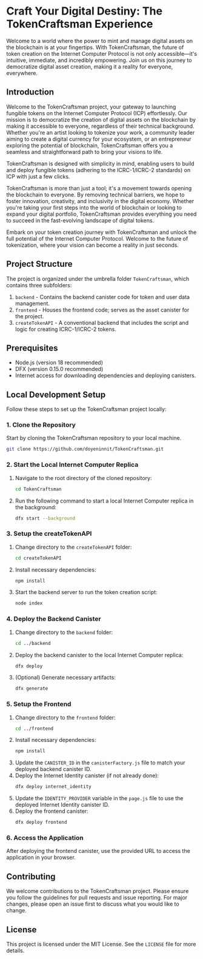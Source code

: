 
# Craft Your Digital Destiny: The TokenCraftsman Experience

Welcome to a world where the power to mint and manage digital assets on the blockchain is at your fingertips. With TokenCraftsman, the future of token creation on the Internet Computer Protocol is not only accessible—it's intuitive, immediate, and incredibly empowering. Join us on this journey to democratize digital asset creation, making it a reality for everyone, everywhere.

## Introduction

Welcome to the TokenCraftsman project, your gateway to launching fungible tokens on the Internet Computer Protocol (ICP) effortlessly. Our mission is to democratize the creation of digital assets on the blockchain by making it accessible to everyone, regardless of their technical background. Whether you're an artist looking to tokenize your work, a community leader aiming to create a digital currency for your ecosystem, or an entrepreneur exploring the potential of blockchain, TokenCraftsman offers you a seamless and straightforward path to bring your visions to life.

TokenCraftsman is designed with simplicity in mind, enabling users to build and deploy fungible tokens (adhering to the ICRC-1/ICRC-2 standards) on ICP with just a few clicks. 

TokenCraftsman is more than just a tool; it's a movement towards opening the blockchain to everyone. By removing technical barriers, we hope to foster innovation, creativity, and inclusivity in the digital economy. Whether you're taking your first steps into the world of blockchain or looking to expand your digital portfolio, TokenCraftsman provides everything you need to succeed in the fast-evolving landscape of digital tokens.

Embark on your token creation journey with TokenCraftsman and unlock the full potential of the Internet Computer Protocol. Welcome to the future of tokenization, where your vision can become a reality in just seconds.

## Project Structure

The project is organized under the umbrella folder `TokenCraftsman`, which contains three subfolders:

1. `backend` - Contains the backend canister code for token and user data management.
2. `frontend` - Houses the frontend code; serves as the asset canister for the project.
3. `createTokenAPI` - A conventional backend that includes the script and logic for creating ICRC-1/ICRC-2 tokens.

## Prerequisites

- Node.js (version 18 recommended)
- DFX (version 0.15.0 recommended)
- Internet access for downloading dependencies and deploying canisters.

## Local Development Setup

Follow these steps to set up the TokenCraftsman project locally:

### 1. Clone the Repository

Start by cloning the TokenCraftsman repository to your local machine.
 ```sh
git clone https://github.com/doyeninnit/TokenCraftsman.git
   ```
### 2. Start the Local Internet Computer Replica

1. Navigate to the root directory of the cloned repository:
   ```sh
   cd TokenCraftsman
   ```
2. Run the following command to start a local Internet Computer replica in the background:
   ```sh
   dfx start --background
   ```

### 3. Setup the createTokenAPI

1. Change directory to the `createTokenAPI` folder:
   ```sh
   cd createTokenAPI
   ```
2. Install necessary dependencies:
   ```sh
   npm install
   ```
3. Start the backend server to run the token creation script:
   ```sh
   node index
   ```

### 4. Deploy the Backend Canister

1. Change directory to the `backend` folder:
   ```sh
   cd ../backend
   ```
2. Deploy the backend canister to the local Internet Computer replica:
   ```sh
   dfx deploy
   ```
3. (Optional) Generate necessary artifacts:
   ```sh
   dfx generate
   ```

### 5. Setup the Frontend

1. Change directory to the `frontend` folder:
   ```sh
   cd ../frontend
   ```
2. Install necessary dependencies:
   ```sh
   npm install
   ```
3. Update the `CANISTER_ID` in the `canisterFactory.js` file to match your deployed backend canister ID.
4. Deploy the Internet Identity canister (if not already done):
   ```sh
   dfx deploy internet_identity
   ```
5. Update the `IDENTITY_PROVIDER` variable in the `page.js` file to use the deployed Internet Identity canister ID.
6. Deploy the frontend canister:
   ```sh
   dfx deploy frontend
   ```

### 6. Access the Application

After deploying the frontend canister, use the provided URL to access the application in your browser.

## Contributing

We welcome contributions to the TokenCraftsman project. Please ensure you follow the guidelines for pull requests and issue reporting. For major changes, please open an issue first to discuss what you would like to change.

## License

This project is licensed under the MIT License. See the `LICENSE` file for more details.

